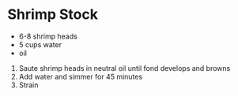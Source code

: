 # Shrimp Stock

* 6-8 shrimp heads
* 5 cups water
* oil

1. Saute shrimp heads in neutral oil until fond develops and browns
1. Add water and simmer for 45 minutes
1. Strain
